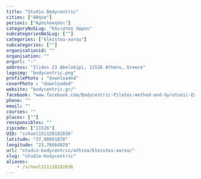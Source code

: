 ```yaml
---
title: "Studio Bodycentric"
cities: ["Αθήνα"]
perioxi: ["Αμπελόκηποι"]
categoryNoSLug: "Κλειστού Χώρου"
subcategoriesNoSLug: [""]
categories: ["kleistou-xorou"]
subcategories: [""]
organisationid: ""
organisation: ""
orgurl: "-"
address: "Ilidos 23 Abelokipi, 11526 Athens, Greece"
logoimg: "bodycentric.png"
profilePhoto : "downloaded"
coverPhoto : "downloaded"
website: "bodycentric.gr/"
facebook: "www.facebook.com/Bodycentric-Pilates-method-and-Gyrotonic-Expansion-System/108501812555765"
phone: ""
email: ""
courses: ""
places: [""]
rensponsibles: ""
zipcode: ["11526"]
UID: "school151120182036"
latitude: "37,98891878"
longitude: "23,76664829"
url: "studio-bodycentric/athina/kleistou-xorou/"
slug: "studio-bodycentric"
aliases:
    - /school151120182036
---
```





